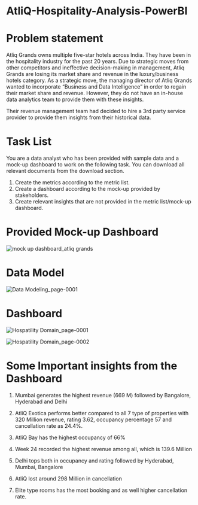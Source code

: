 # AtliQ-Hospitality-Analysis-PowerBI

# Problem statement

Atliq Grands owns multiple five-star hotels across India. They have been in the hospitality industry for the past 20 years. Due to strategic moves from other competitors and ineffective decision-making in management, Atliq Grands are losing its market share and revenue in the luxury/business hotels category. As a strategic move, the managing director of Atliq Grands wanted to incorporate “Business and Data Intelligence” in order to regain their market share and revenue. However, they do not have an in-house data analytics team to provide them with these insights.

Their revenue management team had decided to hire a 3rd party service provider to provide them insights from their historical data.

# Task List

You are a data analyst who has been provided with sample data and a mock-up dashboard to work on the following task. You can download all relevant documents from the download section.

1. Create the metrics according to the metric list.
2. Create a dashboard according to the mock-up provided by stakeholders.
3. Create relevant insights that are not provided in the metric list/mock-up dashboard.

# Provided Mock-up Dashboard

![mock up dashboard_atliq grands](https://github.com/Sagarparkhe/AtliQ-Hospitality-Analysis---PowerBI/assets/171353864/6fdc67cc-ce32-47f0-ac99-091389416612)

# Data Model

![Data Modeling_page-0001](https://github.com/Sagarparkhe/AtliQ-Hospitality-Analysis---PowerBI/assets/171353864/e85fc714-5a8e-431f-b77f-0b26e7dcffe0)

# Dashboard

![Hospatility Domain_page-0001](https://github.com/Sagarparkhe/AtliQ-Hospitality-Analysis---PowerBI/assets/171353864/4498d406-b913-4203-b26f-4e4dd3d1f04f)

![Hospatility Domain_page-0002](https://github.com/Sagarparkhe/AtliQ-Hospitality-Analysis---PowerBI/assets/171353864/fa204774-5761-4caf-8f96-8c877f71d89d)

# Some Important insights from the Dashboard

1. Mumbai generates the highest revenue (669 M) followed by Bangalore, Hyderabad and Delhi

2. AtliQ Exotica performs better compared to all 7 type of properties with 320 Million revenue, rating 3.62, occupancy percentage 57 and cancellation rate as 24.4%.

3. AtliQ Bay has the highest occupancy of 66%

4. Week 24 recorded the highest revenue among all, which is 139.6 Million

5. Delhi tops both in occupancy and rating followed by Hyderabad, Mumbai, Bangalore

6. AtliQ lost around 298 Million in cancellation

7. Elite type rooms has the most booking and as well higher cancellation rate.
